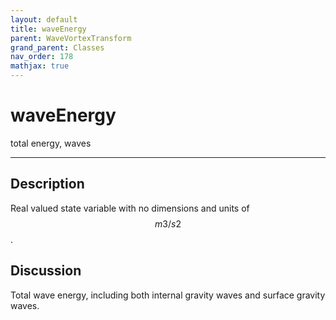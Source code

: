 ```yaml
---
layout: default
title: waveEnergy
parent: WaveVortexTransform
grand_parent: Classes
nav_order: 178
mathjax: true
---
```


#  waveEnergy

total energy, waves


---

## Description
Real valued state variable with no dimensions and units of $$m3/s2$$.

## Discussion

Total wave energy, including both internal gravity waves and surface gravity waves.

